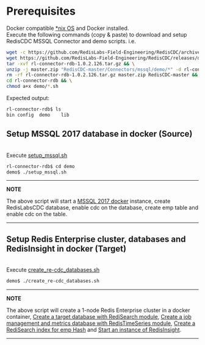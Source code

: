 # Prerequisites

Docker compatible [*nix OS](https://en.wikipedia.org/wiki/Unix-like) and Docker installed.
<br>Execute the following commands (copy & paste) to download and setup RedisCDC MSSQL Connector and demo scripts.
i.e.</br>
```bash
wget -c https://github.com/RedisLabs-Field-Engineering/RedisCDC/archive/master.zip && \
wget https://github.com/RedisLabs-Field-Engineering/RedisCDC/releases/download/v1.0.2/rl-connector-rdb-1.0.2.126.tar.gz && \
tar -xvf rl-connector-rdb-1.0.2.126.tar.gz && \
unzip -j master.zip "RedisCDC-master/Connectors/mssql/demo/*" -d rl-connector-rdb/demo && \
rm -rf rl-connector-rdb-1.0.2.126.tar.gz master.zip RedisCDC-master && \
cd rl-connector-rdb && \
chmod a+x demo/*.sh
```
Expected output:
```bash
rl-connector-rdb$ ls
bin	config	demo	lib
```

## Setup MSSQL 2017 database in docker (Source)

<br>Execute [setup_mssql.sh](setup_mssql.sh)</br>
```bash
rl-connector-rdb$ cd demo
demo$ ./setup_mssql.sh
```
---
**NOTE**

The above script will start a [MSSQL 2017 docker](https://hub.docker.com/layers/microsoft/mssql-server-linux/2017-latest/images/sha256-314918ddaedfedc0345d3191546d800bd7f28bae180541c9b8b45776d322c8c2?context=explore) instance, create RedisLabsCDC database, enable cdc on the database, create emp table and enable cdc on the table.

---

## Setup Redis Enterprise cluster, databases and RedisInsight in docker (Target)
<br>Execute [create_re-cdc_databases.sh](create_re-cdc_databases.sh)</br>
```bash
demo$ ./create_re-cdc_databases.sh
```
---
**NOTE**

The above script will create a 1-node Redis Enterprise cluster in a docker container, [Create a target database with RediSearch module](https://docs.redislabs.com/latest/modules/add-module-to-database/), [Create a job management and metrics database with RedisTimeSeries module](https://docs.redislabs.com/latest/modules/add-module-to-database/), [Create a RediSearch index for emp Hash](https://redislabs.com/blog/getting-started-with-redisearch-2-0/) and [Start an instance of RedisInsight](https://docs.redislabs.com/latest/ri/installing/install-docker/).

---
